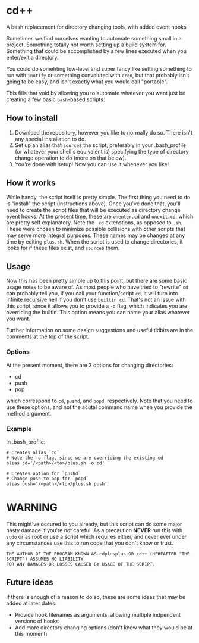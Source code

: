 # cd++
A bash replacement for directory changing tools, with added event hooks

Sometimes we find ourselves wanting to automate something small in a project. Something totally not worth setting 
up a build system for. Something that could be accomplished by a few lines executed when you enter/exit a directory. 

You could do somehting low-level and super fancy like setting something to run with `inotify` or something convoluted 
with `cron`, but that probably isn't going to be easy, and isn't exactly what you would call "portable".

This fills that void by allowing you to automate whatever you want just be creating a few basic `bash`-based scripts.

## How to install
1. Download the repository, however you like to normally do so. There isn't any special installation to do.
2. Set up an alias that `source`s the script, preferably in your .bash_profile (or whatever your shell's equivalent is) 
specifying the type of directory change operation to do (more on that below).
3. You're done with setup! Now you can use it whenever you like!

## How it works
While handy, the script itself is pretty simple. The first thing you need to do is "install" the script (instructions above). 
Once you've done that, you'll need to create the script files that will be executed as directory change event hooks. 
At the present time, these are `onenter.cd` and `onexit.cd`, which are pretty self explanatory. Note the `.cd` extenstions, 
as opposed to `.sh`. These were chosen to minimize possible collisions with other scripts that may serve more integral 
purposes. These names may be changed at any time by editing `plus.sh`. When the script is used to change directories, 
it looks for if these files exist, and `source`s them.

## Usage
Now this has been pretty simple up to this point, but there are some basic usage notes to be aware of. As most people 
who have tried to "rewrite" `cd` can probably tell you, if you call your function/script `cd`, it will turn into 
infinite recursive hell if you don't use `builtin cd`. That's not an issue with this script, since it allows you to 
provide a `-o` flag, which indicates you are overriding the builtin. This option means you can name your alias whatever 
you want.

Further information on some design suggestions and useful tidbits are in the comments at the top of the script.

### Options
At the present moment, there are 3 options for changing directories:
* cd
* push
* pop

which correspond to `cd`, `pushd`, and `popd`, respectively. Note that you need to use these options, and not the acutal 
command name when you provide the method argument.

### Example
In .bash_profile:
```
# Creates alias `cd`
# Note the -o flag, since we are overriding the existing cd
alias cd='/<path>/<to>/plus.sh -o cd'

# Creates option for `pushd`
# Change push to pop for `popd`
alias push='/<path>/<to>/plus.sh push'
```

# WARNING
This might've occured to you already, but this script can do some major nasty damage if you're not careful. As a precaution 
**NEVER** run this with `sudo` or as root or use a script which requires either, and never ever under any circumstances 
use this to run code that you don't know or trust.

```
THE AUTHOR OF THE PROGRAM KNOWN AS cdplusplus OR cd++ (HEREAFTER "THE SCRIPT") ASSUMES NO LIABILITY 
FOR ANY DAMAGES OR LOSSES CAUSED BY USAGE OF THE SCRIPT.
```

## Future ideas
If there is enough of a reason to do so, these are some ideas that may be added at later dates:
* Provide hook filenames as arguments, allowing multiple indpendent versions of hooks
* Add more directory changing options (don't know what they would be at this moment)
